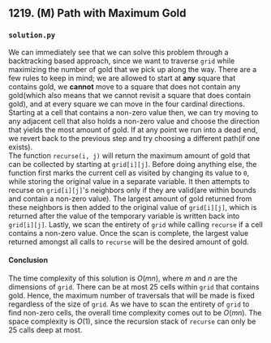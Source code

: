 ## 1219. (M) Path with Maximum Gold

### `solution.py`
We can immediately see that we can solve this problem through a backtracking based approach, since we want to traverse `grid` while maximizing the number of gold that we pick up along the way. There are a few rules to keep in mind; we are allowed to start at **any** square that contains gold, we **cannot** move to a square that does not contain any gold(which also means that we cannot revisit a square that does contain gold), and at every square we can move in the four cardinal directions. Starting at a cell that contains a non-zero value then, we can try moving to any adjacent cell that also holds a non-zero value and choose the direction that yields the most amount of gold. If at any point we run into a dead end, we revert back to the previous step and try choosing a different path(if one exists).  
The function `recurse(i, j)` will return the maximum amount of gold that can be collected by starting at `grid[i][j]`. Before doing anything else, the function first marks the current cell as visited by changing its value to `0`, while storing the original value in a separate variable. It then attempts to recurse on `grid[i][j]`'s neighbors only if they are valid(are within bounds and contain a non-zero value). The largest amount of gold returned from these neighbors is then added to the original value of `grid[i][j]`, which is returned after the value of the temporary variable is written back into `grid[i][j]`. Lastly, we scan the entirety of `grid` while calling `recurse` if a cell contains a non-zero value. Once the scan is complete, the largest value returned amongst all calls to `recurse` will be the desired amount of gold.  

#### Conclusion
The time complexity of this solution is $O(mn)$, where $m$ and $n$ are the dimensions of `grid`. There can be at most 25 cells within `grid` that contains gold. Hence, the maximum number of traversals that will be made is fixed regardless of the size of `grid`. As we have to scan the entirety of `grid` to find non-zero cells, the overall time complexity comes out to be $O(mn)$. The space complexity is $O(1)$, since the recursion stack of `recurse` can only be 25 calls deep at most.  
  

